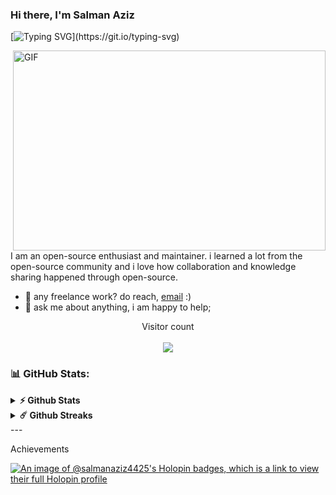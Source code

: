 
### Hi there, I'm Salman Aziz

[![Typing SVG](https://readme-typing-svg.demolab.com?font=Fira+Code&pause=1000&center=true&vCenter=true&width=1000&height=100&lines=I'm+Salman+Aziz.;I'm+a+Full+Stack+Web+Developer.;Welcome+to+my+Github+Profile!)](https://git.io/typing-svg)

  <img align="right" alt="GIF" src="https://github.com/salman-aziz-4425/salman-aziz-4425/blob/main/code.gif?raw=true" width="500" height="320" />
  
I am an open-source enthusiast and maintainer. i learned a lot from the open-source community and i love how collaboration and knowledge sharing happened through open-source.
  
- 💼 any freelance work? do reach, [email](mailto:salmanaziz216@gmail.com) :)
- 💬 ask me about anything, i am happy to help;

<p align="center"> 
  Visitor count<br><br>
  <img src="https://profile-counter.glitch.me/salman-aziz-4425/count.svg?"  />
</p>

### 📊 GitHub Stats:

<details>	
  <summary><b>⚡ Github Stats</b></summary>
  <br />
  <img height="180em" alt="Salman Aziz GitHub Stats" src="https://awesome-github-stats.azurewebsites.net/user-stats/salman-aziz-4425?cardType=github&theme=radical" />
  <img height="180em" src="https://github-readme-stats.vercel.app/api/top-langs/?username=salman-aziz-4425&show_icons=true&hide_border=true&layout=compact&langs_count=8"/>
</details>

<details>	
  <summary><b>☄️ Github Streaks</b></summary>

  <br />
  <img height="180em" src="https://github-readme-streak-stats.herokuapp.com/?user=salman-aziz-4425&hide_border=true" />
</details>
---

<!-- Link anchors -->

[banner-img]: https://github.com/salman-aziz-4425/salman-aziz-4425/blob/main/GitHub%20Banner.png
<!-- [banner-link]: https://muazasif.bio.link/ -->


<!--
💻
👨‍💻
**salman-aziz-4425/salman-aziz-4425** is a ✨ _special_ ✨ repository because its `README.md` (this file) appears on your GitHub profile.
-->

Achievements 

[![An image of @salmanaziz4425's Holopin badges, which is a link to view their full Holopin profile](https://holopin.me/salmanaziz4425)](https://holopin.io/@salmanaziz4425)
